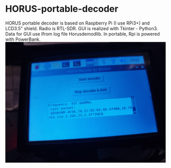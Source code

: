 # HORUS-portable-decoder
HORUS portable decoder is based on Raspberry Pi (I use RPi3+) and LCD3.5" shield. Radio is RTL-SDR.  GUI is realized with Tkinter - Python3. Data for GUI use lfrom log file Horusdemodlib. In portable, Rpi is powered with PowerBank.
![alt tag](Screen.jpg)
